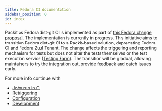 ```yaml
---
title: Fedora CI documentation
sidebar_position: 0
id: index
---
```


Packit as Fedora dist-git CI is implemented as part of [this Fedora change proposal](https://fedoraproject.org/wiki/Changes/PackitDistgitCI).
The implementation is currently in progress.
This initiative aims to transition Fedora dist-git CI to a Packit-based solution, deprecating Fedora CI and Fedora Zuul Tenant.
The change affects the triggering and reporting mechanism for tests but does not alter the tests themselves or the test
execution service ([Testing Farm](https://docs.testing-farm.io/Testing%20Farm/0.1/index.html)). The transition will be gradual, allowing maintainers to try the integration out,
provide feedback and catch issues early.

For more info continue with:

- [Jobs run in CI](fedora-ci/jobs.md)
- [Retriggering](fedora-ci/retriggering.md)
- [Configuration](fedora-ci/configuration.md)
- [Development](fedora-ci/development.md)
